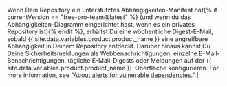Wenn Dein Repository ein unterstütztes Abhängigkeiten-Manifest hat{% if currentVersion == "free-pro-team@latest" %} (und wenn du das Abhängigkeiten-Diagramm eingerichtet hast, wenn es ein privates Repository ist){% endif %}, erhältst Du eine wöchentliche Digest-E-Mail, sobald {{ site.data.variables.product.product_name }} eine angreifbare Abhängigkeit in Deinem Repository entdeckt. Darüber hinaus kannst Du Deine Sicherheitsmeldungen als Webbenachrichtigungen, einzelne E-Mail-Benachrichtigungen, tägliche E-Mail-Digests oder Meldungen auf der {{ site.data.variables.product.product_name }}-Oberfläche konfigurieren. For more information, see "[About alerts for vulnerable dependencies](/github/managing-security-vulnerabilities/about-alerts-for-vulnerable-dependencies)." |
